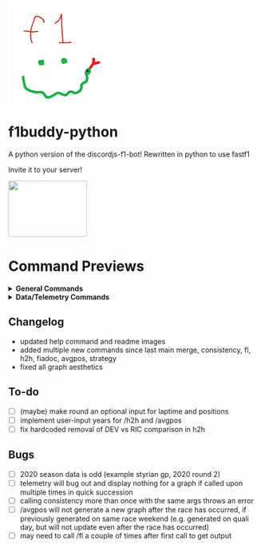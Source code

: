 <img src="/botPics/f1python192.png">

# f1buddy-python

A python version of the discordjs-f1-bot! 
Rewritten in python to use fastf1

Invite it to your server!

<a href="https://discord.com/api/oauth2/authorize?client_id=1059405703116242995&permissions=2147798016&scope=bot">
    <img src="https://logodownload.org/wp-content/uploads/2017/11/discord-logo-01.png" width="157" height="112">
</a>

# Command Previews
<details><summary><b>General Commands</b></summary>
    
Schedule             |  Standings|  Driver|  
:-------------------------:|:-------------------------:|:-------------------------:
![](/images/schedule.png)  |  ![](/images/wdcwcc.png)|  ![](/images/driver.png)|  

Race Results             |  Quali Results |  FIA Document|  
:-------------------------:|:-------------------------:|:-------------------------:
![](/images/results.png)|    ![](/images/quali.png)|  ![](/images/fiadoc.png)|  

And more!!
</details>

<details><summary><b>Data/Telemetry Commands</b></summary>
    
Telemetry             |  Track Dominance |  Position Changes|  
:-------------------------:|:-------------------------:|:-------------------------:
![](/images/telemetry.png)  |  ![](/images/trackdominance.png)|  ![](/images/positions.png)|  

Qualifying Gap             |  Laptime Consistency |  Laptimes |  
:-------------------------:|:-------------------------:|:-------------------------:
![](/images/qualigap.png)|    ![](/images/consistency.png)|  ![](/images/laptimes.png)|  

And more!!
</details>


## Changelog

- updated help command and readme images
- added multiple new commands since last main merge, consistency, fl, h2h, fiadoc, avgpos, strategy
- fixed all graph aesthetics


## To-do
- [ ] (maybe) make round an optional input for laptime and positions
- [ ] implement user-input years for /h2h and /avgpos
- [ ] fix hardcoded removal of DEV vs RIC comparison in h2h

## Bugs
- [ ] 2020 season data is odd (example styrian gp, 2020 round 2)
- [ ] telemetry will bug out and display nothing for a graph if called upon multiple times in quick succession
- [ ] calling consistency more than once with the same args throws an error
- [ ] /avgpos will not generate a new graph after the race has occurred, if previously generated on same race weekend (e.g. generated on quali day, but will not update even after the race has occurred)
- [ ] may need to call /fl a couple of times after first call to get output